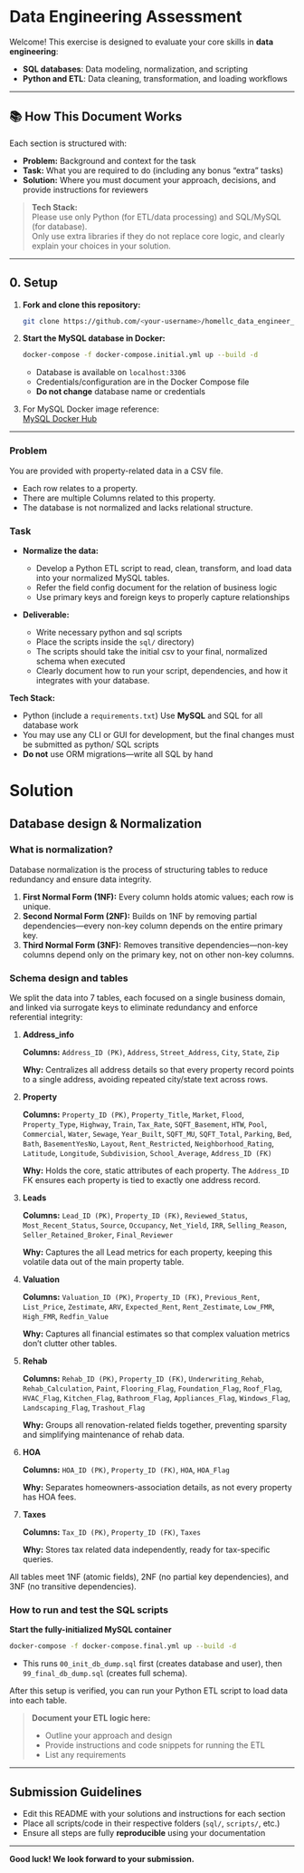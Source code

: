 # Data Engineering Assessment

Welcome! This exercise is designed to evaluate your core skills in **data engineering**:

- **SQL databases**: Data modeling, normalization, and scripting
- **Python and ETL**: Data cleaning, transformation, and loading workflows

---

## 📚 How This Document Works

Each section is structured with:

- **Problem:** Background and context for the task
- **Task:** What you are required to do (including any bonus “extra” tasks)
- **Solution:** Where you must document your approach, decisions, and provide instructions for reviewers

> **Tech Stack:**  
> Please use only Python (for ETL/data processing) and SQL/MySQL (for database).  
> Only use extra libraries if they do not replace core logic, and clearly explain your choices in your solution.

---

## 0. Setup

1. **Fork and clone this repository:**
    ```bash
    git clone https://github.com/<your-username>/homellc_data_engineer_assessment_skeleton.git
    ```
2. **Start the MySQL database in Docker:**
    ```bash
    docker-compose -f docker-compose.initial.yml up --build -d
    ```
    - Database is available on `localhost:3306`
    - Credentials/configuration are in the Docker Compose file
    - **Do not change** database name or credentials

3. For MySQL Docker image reference:  
   [MySQL Docker Hub](https://hub.docker.com/_/mysql)

---

### Problem

You are provided with property-related data in a CSV file.
- Each row relates to a property.
- There are multiple Columns related to this property.
- The database is not normalized and lacks relational structure.


### Task

- **Normalize the data:**
  - Develop a Python ETL script to read, clean, transform, and load   data into your normalized MySQL tables.
  - Refer the field config document for the relation of business logic
  - Use primary keys and foreign keys to properly capture relationships

- **Deliverable:**
  - Write necessary python and sql scripts
  - Place the scripts inside the `sql/` directory)
  - The scripts should take the initial csv to your final, normalized schema when executed
  - Clearly document how to run your script, dependencies, and how it integrates with your database.

**Tech Stack:**  
- Python (include a `requirements.txt`)
Use **MySQL** and SQL for all database work  
- You may use any CLI or GUI for development, but the final changes must be submitted as python/ SQL scripts 
- **Do not** use ORM migrations—write all SQL by hand

# Solution

## Database design & Normalization

### What is normalization?

Database normalization is the process of structuring tables to reduce redundancy and ensure data integrity.

1. **First Normal Form (1NF):** Every column holds atomic values; each row is unique.
2. **Second Normal Form (2NF):** Builds on 1NF by removing partial dependencies—every non-key column depends on the entire primary key.
3. **Third Normal Form (3NF):** Removes transitive dependencies—non-key columns depend only on the primary key, not on other non-key columns.

### Schema design and tables

We split the data into 7 tables, each focused on a single business domain, and linked via surrogate keys to eliminate redundancy and enforce referential integrity:

1. **Address\_info**
   
   **Columns:** `Address_ID (PK)`, `Address`, `Street_Address`, `City`, `State`, `Zip`
    
   **Why:** Centralizes all address details so that every property record points to a single address, avoiding repeated city/state text across rows.

2. **Property**
   
   **Columns:**
   `Property_ID (PK)`, `Property_Title`, `Market`, `Flood`, `Property_Type`,
   `Highway`, `Train`, `Tax_Rate`, `SQFT_Basement`, `HTW`, `Pool`,
   `Commercial`, `Water`, `Sewage`, `Year_Built`, `SQFT_MU`, `SQFT_Total`,
   `Parking`, `Bed`, `Bath`, `BasementYesNo`, `Layout`, `Rent_Restricted`,
   `Neighborhood_Rating`, `Latitude`, `Longitude`, `Subdivision`,
   `School_Average`, `Address_ID (FK)`
    
   **Why:** Holds the core, static attributes of each property. The `Address_ID` FK ensures each property is tied to exactly one address record.

3. **Leads**
   
   **Columns:** `Lead_ID (PK)`, `Property_ID (FK)`, `Reviewed_Status`, `Most_Recent_Status`, `Source`, `Occupancy`, `Net_Yield`, `IRR`, `Selling_Reason`, `Seller_Retained_Broker`, `Final_Reviewer`
    
   **Why:** Captures the all Lead metrics for each property, keeping this volatile data out of the main property table.

4. **Valuation**
   
   **Columns:** `Valuation_ID (PK)`, `Property_ID (FK)`, `Previous_Rent`, `List_Price`, `Zestimate`, `ARV`, `Expected_Rent`, `Rent_Zestimate`, `Low_FMR`,             `High_FMR`, `Redfin_Value`
   
   **Why:** Captures all financial estimates so that complex valuation metrics don’t clutter other tables.

6. **Rehab**
    
   **Columns:** `Rehab_ID (PK)`, `Property_ID (FK)`, `Underwriting_Rehab`, `Rehab_Calculation`, `Paint`, `Flooring_Flag`, `Foundation_Flag`, `Roof_Flag`, `HVAC_Flag`, `Kitchen_Flag`, `Bathroom_Flag`, `Appliances_Flag`, `Windows_Flag`, `Landscaping_Flag`, `Trashout_Flag`
    
   **Why:** Groups all renovation-related fields together, preventing sparsity and simplifying maintenance of rehab data.

7. **HOA**
    
   **Columns:** `HOA_ID (PK)`, `Property_ID (FK)`, `HOA`, `HOA_Flag`
     
   **Why:** Separates homeowners-association details, as not every property has HOA fees.

8. **Taxes**
    
   **Columns:** `Tax_ID (PK)`, `Property_ID (FK)`, `Taxes`
     
   **Why:** Stores tax related data independently, ready for tax-specific queries.

All tables meet 1NF (atomic fields), 2NF (no partial key dependencies), and 3NF (no transitive dependencies).

### How to run and test the SQL scripts

**Start the fully-initialized MySQL container**

   ```bash
   docker-compose -f docker-compose.final.yml up --build -d
   ```

   * This runs `00_init_db_dump.sql` first (creates database and user), then `99_final_db_dump.sql` (creates full schema).


After this setup is verified, you can run your Python ETL script to load data into each table.

> **Document your ETL logic here:**  
> - Outline your approach and design  
> - Provide instructions and code snippets for running the ETL  
> - List any requirements

---

## Submission Guidelines

- Edit this README with your solutions and instructions for each section
- Place all scripts/code in their respective folders (`sql/`, `scripts/`, etc.)
- Ensure all steps are fully **reproducible** using your documentation

---

**Good luck! We look forward to your submission.**
